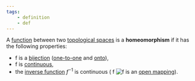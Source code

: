 ```yaml
---
tags: 
	- definition
	- def
---
```

A [function](https://en.wikipedia.org/wiki/Function_(mathematics) "Function (mathematics)")  between two [topological spaces](https://en.wikipedia.org/wiki/Topological_space "Topological space") is a **homeomorphism** if it has the following properties:

- f is a [bijection](https://en.wikipedia.org/wiki/Bijection "Bijection") ([one-to-one](https://en.wikipedia.org/wiki/Injective_function "Injective function") and [onto](https://en.wikipedia.org/wiki/Onto "Onto")),
- f is [continuous](https://en.wikipedia.org/wiki/Continuity_(topology) "Continuity (topology)"),
- the [inverse function](https://en.wikipedia.org/wiki/Inverse_function "Inverse function") $f^{-1}$  is continuous ( f ![f](https://wikimedia.org/api/rest_v1/media/math/render/svg/37bb13ba6252c62ec1ba3585ee347d35ef2b3b0f) is an [open mapping](https://en.wikipedia.org/wiki/Open_mapping "Open mapping")).